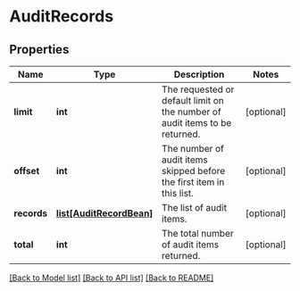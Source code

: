 # AuditRecords

## Properties
Name | Type | Description | Notes
------------ | ------------- | ------------- | -------------
**limit** | **int** | The requested or default limit on the number of audit items to be returned. | [optional] 
**offset** | **int** | The number of audit items skipped before the first item in this list. | [optional] 
**records** | [**list[AuditRecordBean]**](AuditRecordBean.md) | The list of audit items. | [optional] 
**total** | **int** | The total number of audit items returned. | [optional] 

[[Back to Model list]](../README.md#documentation-for-models) [[Back to API list]](../README.md#documentation-for-api-endpoints) [[Back to README]](../README.md)

